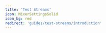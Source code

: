 ```yaml
---
title: 'Test Streams'
icon: MixerSettingsSolid
icon_bg: red
redirect: 'guides/test-streams/introduction'
---
```


